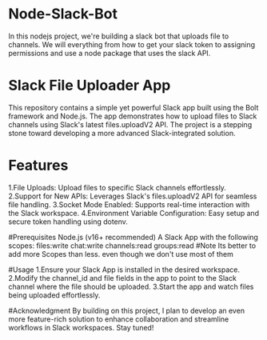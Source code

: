 # Node-Slack-Bot

In this nodejs project, we're building a slack bot that uploads file to channels. We will everything from how to get your slack token to assigning permissions and use a node package that uses the slack API.

# Slack File Uploader App

This repository contains a simple yet powerful Slack app built using the Bolt framework and Node.js. The app demonstrates how to upload files to Slack channels using Slack's latest files.uploadV2 API. The project is a stepping stone toward developing a more advanced Slack-integrated solution.

# Features

1.File Uploads: Upload files to specific Slack channels effortlessly.
2.Support for New APIs: Leverages Slack's files.uploadV2 API for seamless file handling.
3.Socket Mode Enabled: Supports real-time interaction with the Slack workspace.
4.Environment Variable Configuration: Easy setup and secure token handling using dotenv.

#Prerequisites
Node.js (v16+ recommended)
A Slack App with the following scopes:
files:write
chat:write
channels:read
groups:read
#Note Its better to add more Scopes than less. even though we don't use most of them

#Usage
1.Ensure your Slack App is installed in the desired workspace.
2.Modify the channel_id and file fields in the app to point to the Slack channel where the file should be uploaded.
3.Start the app and watch files being uploaded effortlessly.

#Acknowledgment
By building on this project, I plan to develop an even more feature-rich solution to enhance collaboration and streamline workflows in Slack workspaces. Stay tuned!
